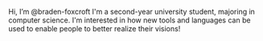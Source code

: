 Hi, I’m @braden-foxcroft
I'm a second-year university student, majoring in computer science.
I'm interested in how new tools and languages can be used to enable people to better realize their visions!

<!---
braden-foxcroft/braden-foxcroft is a ✨ special ✨ repository because its `README.md` (this file) appears on your GitHub profile.
You can click the Preview link to take a look at your changes.
--->
